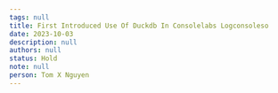 ```yaml
---
tags: null
title: First Introduced Use Of Duckdb In Consolelabs Logconsoleso
date: 2023-10-03
description: null
authors: null
status: Hold
note: null
person: Tom X Nguyen
---
```


